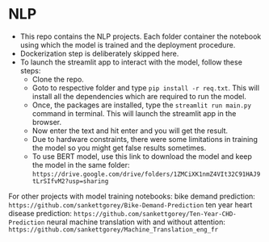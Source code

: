 # NLP
* This repo contains the NLP projects. Each folder container the notebook using which the model is trained and the deployment procedure.
* Dockerization step is deliberately skipped here.
* To launch the streamlit app to interact with the model, follow these steps:
    * Clone the repo.
    * Goto to respective folder and type `pip install -r req.txt`. This will install all the dependencies which are required to run the model.
    * Once, the packages are installed, type the `streamlit run main.py` command in terminal. This will launch the streamlit app in the browser.
    * Now enter the text and hit enter and you will get the result. 
    * Due to hardware constraints, there were some limitations in training the model so you might get false results sometimes.
    * To use BERT model, use this link to download the model and keep the model in the same folder: 
    `https://drive.google.com/drive/folders/1ZMCiXK1nmZ4VIt32C91HAJ9tLrSIfvM2?usp=sharing`


For other projects with model training notebooks:
bike demand prediction: `https://github.com/sankettgorey/Bike-Demand-Prediction`
ten year heart disease prediction: `https://github.com/sankettgorey/Ten-Year-CHD-Prediction`
neural machine translation with and without attention: `https://github.com/sankettgorey/Machine_Translation_eng_fr`
